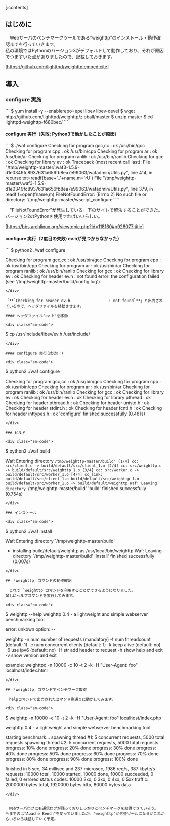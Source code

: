 <div class="contents-box">
  <p>[:contents]</p>
</div>

## はじめに

　Webサーバのベンチマークツールである"weighttp"のインストール・動作確認までを行っていきます。  
私の環境ではPythonのバージョン3がデフォルトして動作しており、それが原因でつまずいた点がありましたので、記載しておきます。

[https://github.com/lighttpd/weighttp:embed:cite]

## 導入

### configure 実施

<div class="sm-code">
```
$ yum install -y --enablerepo=epel libev libev-devel
$ wget http://github.com/lighttpd/weighttp/zipball/master
$ unzip master
$ cd lighttpd-weighttp-f680bec/
```
</div>

<!-- more -->

#### configure 実行（失敗: Python3で動かしたことが原因）

<div class="sm-code">
```
$ ./waf configure
Checking for program gcc,cc              : ok /usr/bin/gcc
Checking for program cpp                 : ok /usr/bin/cpp
Checking for program ar                  : ok /usr/bin/ar
Checking for program ranlib              : ok /usr/bin/ranlib
Checking for gcc                         : ok
Checking for library ev                  : ok
Traceback (most recent call last):
  File "/tmp/weighttp-master/.waf3-1.5.9-d1e0349fc8937631a656fb8ea7e99063/wafadmin/Utils.py", line 414, in recurse
    txt=readf(base+'_'+name,m='rU')
  File "/tmp/weighttp-master/.waf3-1.5.9-d1e0349fc8937631a656fb8ea7e99063/wafadmin/Utils.py", line 379, in readf
    f=open(fname,m)
FileNotFoundError: [Errno 2] No such file or directory: '/tmp/weighttp-master/wscript_configure'
```
</div>

　"FileNotFoundError"が発生している。下のサイトで解決することができた。
バージョン2のPythonを使用すればいいらしい。


[https://bbs.archlinux.org/viewtopic.php?id=118160#p928077:title]

#### configure 実行（2度目の失敗: ev.hが見つからなかった）

<div class="sm-code">
```
$ python2 ./waf configure

Checking for program gcc,cc              : ok /usr/bin/gcc
Checking for program cpp                 : ok /usr/bin/cpp
Checking for program ar                  : ok /usr/bin/ar
Checking for program ranlib              : ok /usr/bin/ranlib
Checking for gcc                         : ok
Checking for library ev                  : ok
Checking for header ev.h                 : not found
 error: the configuration failed (see '/tmp/weighttp-master/build/config.log')
```
</div>

「**`Checking for header ev.h                 : not found`**」と出力されているので、ヘッダファイルを移動させます。  

#### ヘッダファイル"ev.h"を移動

<div class="sm-code">
```
$ cp /usr/include/libev/ev.h /usr/include/
```
</div>

#### configure 実行(成功!!)

<div class="sm-code">
```
$ python2 ./waf configure

Checking for program gcc,cc              : ok /usr/bin/gcc
Checking for program cpp                 : ok /usr/bin/cpp
Checking for program ar                  : ok /usr/bin/ar
Checking for program ranlib              : ok /usr/bin/ranlib
Checking for gcc                         : ok
Checking for library ev                  : ok
Checking for header ev.h                 : ok
Checking for library pthread             : ok
Checking for header pthread.h            : ok
Checking for header unistd.h             : ok
Checking for header stdint.h             : ok
Checking for header fcntl.h              : ok
Checking for header inttypes.h           : ok
'configure' finished successfully (0.481s)
```
</div>

### ビルド

<div class="sm-code">
```
$ python2 ./waf build

Waf: Entering directory `/tmp/weighttp-master/build'
[1/4] cc: src/client.c -> build/default/src/client_1.o
[2/4] cc: src/weighttp.c -> build/default/src/weighttp_1.o
[3/4] cc: src/worker.c -> build/default/src/worker_1.o
[4/4] cc_link: build/default/src/client_1.o build/default/src/weighttp_1.o build/default/src/worker_1.o -> build/default/weighttp
Waf: Leaving directory `/tmp/weighttp-master/build'
'build' finished successfully (0.754s)
```
</div>

### インストール

<div class="sm-code">
```
$ python2 ./waf install

Waf: Entering directory `/tmp/weighttp-master/build'
* installing build/default/weighttp as /usr/local/bin/weighttp
Waf: Leaving directory `/tmp/weighttp-master/build'
'install' finished successfully (0.007s)
```
</div>

## 「weighttp」コマンドの動作確認

　これで `weighttp`コマンドを利用することができるようになりました。  
試しにヘルプコマンドを実行してみます。

<div class="sm-code">
```
$ weighttp --help
weighttp 0.4 - a lightweight and simple webserver benchmarking tool

error: unkown option: --

weighttp <options> <url>
  -n num   number of requests    (mandatory)
  -t num   threadcount           (default: 1)
  -c num   concurrent clients    (default: 1)
  -k       keep alive            (default: no)
  -6       use ipv6              (default: no)
  -H str   add header to request
  -h       show help and exit
  -v       show version and exit

example: weighttpd -n 10000 -c 10 -t 2 -k -H "User-Agent: foo" localhost/index.html
```
</div>

## 「weighttp」コマンドでベンチマーク取得

　helpコマンドで出力されたコマンド例通りに動かしてみます。

<div class="sm-code">
```
$ weighttp -n 10000 -c 10 -t 2 -k -H "User-Agent: foo" localhost/index.php

weighttp 0.4 - a lightweight and simple webserver benchmarking tool

starting benchmark...
spawning thread #1: 5 concurrent requests, 5000 total requests
spawning thread #2: 5 concurrent requests, 5000 total requests
progress:  10% done
progress:  20% done
progress:  30% done
progress:  40% done
progress:  50% done
progress:  60% done
progress:  70% done
progress:  80% done
progress:  90% done
progress: 100% done

finished in 5 sec, 34 millisec and 237 microsec, 1986 req/s, 387 kbyte/s
requests: 10000 total, 10000 started, 10000 done, 10000 succeeded, 0 failed, 0 errored
status codes: 10000 2xx, 0 3xx, 0 4xx, 0 5xx
traffic: 2000000 bytes total, 1920000 bytes http, 80000 bytes data
```
</div>


　Webサーバログにも通信ログが残っておりしっかりとベンチマークを取得できていそう。  
今までのは"Apache Bench"を使っていましたが、"weighttp"が代替ツールになるかこれからいろいろ検証していく予定。


